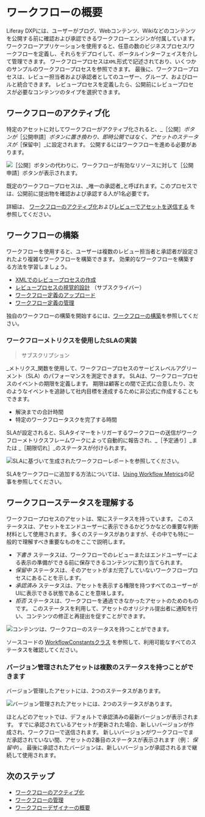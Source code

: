 # ワークフローの概要

Liferay DXPには、ユーザーがブログ、Webコンテンツ、Wikiなどのコンテンツを公開する前に確認および承認できるワークフローエンジンが付属しています。 ワークフローアプリケーションを使用すると、任意の数のビジネスプロセス/ワークフローを定義し、それらをデプロイして、ポータルインターフェイスを介して管理できます。 ワークフロープロセスは`XML`形式で記述されており、いくつかのサンプルのワークフロープロセスを参照できます。 最後に、ワークフロープロセスは、レビュー担当者および承認者としてのユーザー、グループ、およびロールと統合できます。 レビュープロセスを定義したら、公開前にレビュープロセスが必要なコンテンツのタイプを選択できます。

## ワークフローのアクティブ化

特定のアセットに対してワークフローがアクティブ化されると、_［公開］_ボタンが_［公開申請］_ボタンに置き換わり、即時公開ではなく、アセットのステータスが_［保留中］_に設定されます。 公開するにはワークフローを進める必要があります。

![［公開］ボタンの代わりに、ワークフローが有効なリソースに対して［公開申請］ボタンが表示されます。](./introduction-to-workflow/images/01.png)

既定のワークフロープロセスは、_唯一の承認者_と呼ばれます。このプロセスでは、公開前に提出物を確認および承認する人が1名必要です。

詳細は、 [ワークフローのアクティブ化](./using-workflows/activating-workflow.md)および[レビューでアセットを送信する](./using-workflows/reviewing-assets.md) を参照してください。

## ワークフローの構築

ワークフローを使用すると、ユーザーは複数のレビュー担当者と承認者が設定されたより複雑なワークフローを構築できます。 効果的なワークフローを構築する方法を学習しましょう。

* [XMLでのレビュープロセスの作成](./developer-guide/crafting-xml-workflow-definitions.md)
* [レビュープロセスの視覚的設計](./designing-and-managing-workflows/workflow-designer/workflow-designer-overview.md) （サブスクライバー）
* [ワークフロー定義のアップロード](./designing-and-managing-workflows/managing-workflows.md#uploading-a-new-workflow-definitions)
* [ワークフロー定義の管理](./designing-and-managing-workflows/managing-workflows.md)

独自のワークフローの構築を開始するには、[ワークフローの構築](./designing-and-managing-workflows/building-workflows.md)を参照してください。

### ワークフローメトリクスを使用したSLAの実装

> サブスクリプション

_メトリクス_関数を使用して、ワークフロープロセスのサービスレベルアグリーメント（SLA）のパフォーマンスを測定できます。 SLAは、ワークフロープロセスのイベントの期限を定義します。 期限は顧客との間で正式に合意したり、次のようなイベントを追跡して社内目標を達成するために非公式に作成することもできます。

* 解決までの合計時間
* 特定のワークフロータスクを完了する時間

SLAが設定されると、SLAタイマーをトリガーするワークフローの送信がワークフローメトリクスフレームワークによって自動的に報告され、_［予定通り］_または _［期限切れ］_のステータスが付けられます。

![SLAに基づいて生成されたワークフローレポートを参照してください。](./introduction-to-workflow/images/02.png)

SLAをワークフローに追加する方法については、[Using Workflow Metrics](./using-workflows/using-workflow-metrics.md)の記事を参照してください。

## ワークフローステータスを理解する

ワークフロープロセスのアセットは、常にステータスを持っています。 このステータスは、アセットをエンドユーザーに表示できるかどうかなどの重要な判断材料として使用されます。 多くのステータスがありますが、その中でも特に一般的で理解すべき重要なものをここで説明します。

- _下書き_ ステータスは、ワークフローでのレビューまたはエンドユーザーによる表示の準備ができる前に保存できるコンテンツに割り当てられます。
- _保留中_ ステータスは、そのアセットがまだ完了していないワークフロープロセスにあることを示します。
- _承認済み_ ステータスは、アセットを表示する権限を持つすべてのユーザーがUIに表示できる状態であることを意味します。
- _拒否_ ステータスは、ワークフローを通過できなかったアセットのためのものです。 このステータスを利用して、アセットのオリジナル提出者に通知を行い、コンテンツの修正と再提出を促すことができます。

![コンテンツは、ワークフローのステータスを持つことができます。](./introduction-to-workflow/images/03.png)

ソースコードの [WorkflowConstantsクラス](https://github.com/liferay/liferay-portal/blob/[$LIFERAY_LEARN_PORTAL_GIT_TAG$]/portal-kernel/src/com/liferay/portal/kernel/workflow/WorkflowConstants.java) を参照して、利用可能なすべてのステータスを確認してください。

### バージョン管理されたアセットは複数のステータスを持つことができます

バージョン管理したアセットには、2つのステータスがあります。

![バージョン管理されたアセットには、2つのステータスがあります。](./introduction-to-workflow/images/04.png)

ほとんどのアセットでは、デフォルトで承認済みの最新バージョンが表示されます。 すでに承認されているアセットが更新された場合、新しいバージョンが作成され、ワークフローで送信されます。 新しいバージョンがワークフローでまだ承認されていない間、アセットの2番目のステータスが表示されます（例： _保留中_）。 最後に承認されたバージョンは、新しいバージョンが承認されるまで継続して使用されます。

## 次のステップ

* [ワークフローのアクティブ化](./using-workflows/activating-workflow.md)
* [ワークフローの管理](./designing-and-managing-workflows/managing-workflows.md)
* [ワークフローデザイナーの概要](./designing-and-managing-workflows/workflow-designer/workflow-designer-overview.md)
